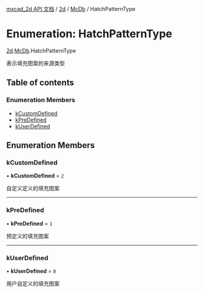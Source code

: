 [mxcad_2d API 文档](../README.md) / [2d](../modules/2d.md) / [McDb](../modules/2d.McDb.md) / HatchPatternType

# Enumeration: HatchPatternType

[2d](../modules/2d.md).[McDb](../modules/2d.McDb.md).HatchPatternType

表示填充图案的来源类型

## Table of contents

### Enumeration Members

- [kCustomDefined](2d.McDb.HatchPatternType.md#kcustomdefined)
- [kPreDefined](2d.McDb.HatchPatternType.md#kpredefined)
- [kUserDefined](2d.McDb.HatchPatternType.md#kuserdefined)

## Enumeration Members

### kCustomDefined

• **kCustomDefined** = ``2``

自定义定义的填充图案

___

### kPreDefined

• **kPreDefined** = ``1``

预定义的填充图案

___

### kUserDefined

• **kUserDefined** = ``0``

用户自定义的填充图案
